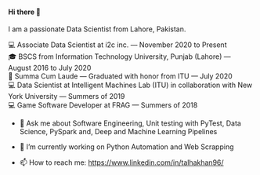 #### Hi there 👋

I am a passionate Data Scientist from Lahore, Pakistan.

💻 Associate Data Scientist at i2c inc. — November 2020 to Present <br>
🎓 BSCS from Information Technology University, Punjab (Lahore) — August 2016 to July 2020  <br>
🏅 Summa Cum Laude — Graduated with honor from ITU — July 2020  <br>
💻 Data Scientist at Intelligent Machines Lab (ITU) in collaboration with New York University — Summers of 2019 <br>
💻 Game Software Developer at FRAG — Summers of 2018  <br>

- 💬 Ask me about Software Engineering, Unit testing with PyTest, Data Science, PySpark and, Deep and Machine Learning Pipelines
- 🔭 I’m currently working on Python Automation and Web Scrapping

- 📫 How to reach me: https://www.linkedin.com/in/talhakhan96/

<!--
**TalhaKhan5/TalhaKhan5** is a ✨ _special_ ✨ repository because its `README.md` (this file) appears on your GitHub profile.

Here are some ideas to get you started:

- 🔭 I’m currently working on ...
- 🌱 I’m currently learning ...
- 👯 I’m looking to collaborate on ...
- 🤔 I’m looking for help with ...
- 💬 Ask me about ...
- 📫 How to reach me: ...
- 😄 Pronouns: ...
- ⚡ Fun fact: ...
-->
